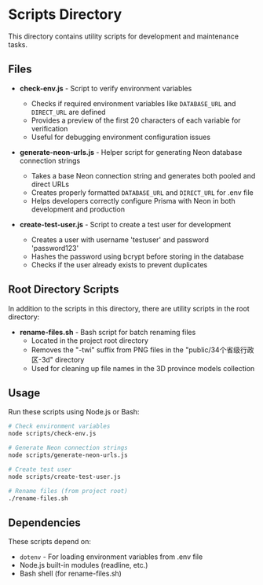 # Scripts Directory

This directory contains utility scripts for development and maintenance tasks.

## Files

- **check-env.js** - Script to verify environment variables
  - Checks if required environment variables like `DATABASE_URL` and `DIRECT_URL` are defined
  - Provides a preview of the first 20 characters of each variable for verification
  - Useful for debugging environment configuration issues

- **generate-neon-urls.js** - Helper script for generating Neon database connection strings
  - Takes a base Neon connection string and generates both pooled and direct URLs
  - Creates properly formatted `DATABASE_URL` and `DIRECT_URL` for .env file
  - Helps developers correctly configure Prisma with Neon in both development and production

- **create-test-user.js** - Script to create a test user for development
  - Creates a user with username 'testuser' and password 'password123'
  - Hashes the password using bcrypt before storing in the database
  - Checks if the user already exists to prevent duplicates

## Root Directory Scripts

In addition to the scripts in this directory, there are utility scripts in the root directory:

- **rename-files.sh** - Bash script for batch renaming files
  - Located in the project root directory
  - Removes the "-twi" suffix from PNG files in the "public/34个省级行政区-3d" directory
  - Used for cleaning up file names in the 3D province models collection

## Usage

Run these scripts using Node.js or Bash:

```bash
# Check environment variables
node scripts/check-env.js

# Generate Neon connection strings
node scripts/generate-neon-urls.js

# Create test user
node scripts/create-test-user.js

# Rename files (from project root)
./rename-files.sh
```

## Dependencies

These scripts depend on:
- `dotenv` - For loading environment variables from .env file
- Node.js built-in modules (readline, etc.)
- Bash shell (for rename-files.sh)
